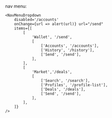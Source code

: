 nav menu:

    <NavMenuDropdown
        disabled='/accounts'
        onChange={url => alert(url)} url="/send"
        items={[
            [
                'Wallet', '/send',
                [
                    ['Accounts', '/accounts'],
                    ['History', '/history'],
                    ['Send', '/send'],
                ],
            ],
            [
                'Market','/deals',
                [
                    ['Search', '/search'],
                    ['Profiles', '/profile-list'],
                    ['Deals', '/deals'],
                    ['Send', '/send'],
                ],
            ],
        ]}
    />
